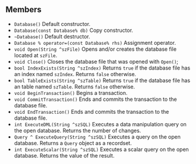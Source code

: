 ## Members ##
  * `Database()` Default constructor.
  * `Database(const Database% db)` Copy constructor.
  * `~Database()` Default destructor.
  * `Database % operator=(const Database% rhs)` Assignment operator.
  * `void Open(String ^szFile)` Opens and/or creates the database file located at `szFile`.
  * `void Close()` Closes the database file that was opened with `Open()`;
  * `bool IndexExists(String ^szIndex)` Returns `true` if the database file has an index named `szIndex`.  Returns `false` otherwise.
  * `bool TableExists(String ^szTable)` Returns `true` if the database file has an table named `szTable`.  Returns `false` otherwise.
  * `void BeginTransaction()` Begins a transaction.
  * `void CommitTransaction()` Ends and commits the transaction to the database file.
  * `void EndTransaction()` Ends and commits the transaction to the database file.
  * `int ExecuteDML(String ^szSQL)` Executes a data manipulation query on the open database.  Returns the number of changes.
  * `Query ^ ExecuteQuery(String ^szSQL)` Executes a query on the open database.  Returns a `Query` object as a recordset.
  * `int ExecuteScalar(String ^szSQL)` Executes a scalar query on the open database.  Returns the value of the result.

